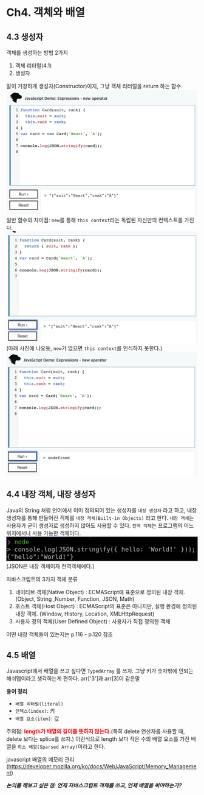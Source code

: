 # Ch4. 객체와 배열

## 4.3 생성자

객체를 생성하는 방법 2가지

1. 객체 리터럴(4.1)
2. 생성자

말이 거창하게 생성자(Constructor)이지, 그냥 객체 리터럴을 return 하는 함수.
![4_3-1](./img/ch4/4_3-1.png)
일반 함수와 차이점: `new`를 통해 `this context`라는 독립된 자신만의 컨텍스트를 가진다.
![4_3-3](./img/ch4/4_3-3.png)
(아래 사진에 나오듯, `new`가 없으면 `this context`를 인식하지 못한다.)
![4_3-2](./img/ch4/4_3-2.png)

## 4.4 내장 객체, 내장 생성자

Java의 String 처럼 언어에서 이미 정의되어 있는 생성자를 `내장 생성자` 라고 하고, 내장 생성자를 통해 만들어진 객체를 `내장 객체(Built-in Objects)` 라고 한다.
`내장 객체`는 사용자가 굳이 생성자로 생성하지 않아도 사용할 수 있다.
`전역 객체`는 프로그램의 어느 위치에서나 사용 가능한 객체이다.
![4_4-1](./img/ch4/4_4-1.png)
(JSON은 내장 객체이자 전역객체에다.)

자바스크립트의 3가지 객체 분류

1. 네이티브 객체(Native Object)
: ECMAScript에 표준으로 정의된 내장 객체. (Object, String ,Number, Function, JSON, Math)
1. 호스트 객체(Host Object)
: ECMAScript의 표준은 아니지만, 실행 환경에 정의된 내장 객체. (Window, History, Location, XMLHttpRequest)
1. 사용자 정의 객체(User Defined Object)
: 사용자가 직접 정의한 객체

어떤 내장 객체들이 있는지는 p.116 - p.120 참조

## 4.5 배열

Javascript에서 배열을 쓰고 싶다면 `TypedArray` 를 쓰자.
그냥 키가 숫자밖에 안되는 해쉬맵이라고 생각하는게 편하다.
arr['3']과 arr[3]이 같은말

**용어 정리**

- `배열 리터럴(literal)`
- `인덱스(index)`: 키
- `배열 요소(item)`: 값

주의점: <strong style="color:red">length가 배열의 길이를 뜻하지 않는다.</strong>(특히 delete 연산자를 사용할 때, delete 보다는 splice를 쓰자.)
이런식으로 length 보다 작은 수의 배열 요소를 가진 배열을 `희소 배열(Sparsed Array)`이라고 한다.

javascript 배열의 메모리 관리
(https://developer.mozilla.org/ko/docs/Web/JavaScript/Memory_Management)

***논의를 해보고 싶은 점: 언제 자바스크립트 객체를 쓰고, 언제 배열을 써야하는가?***
